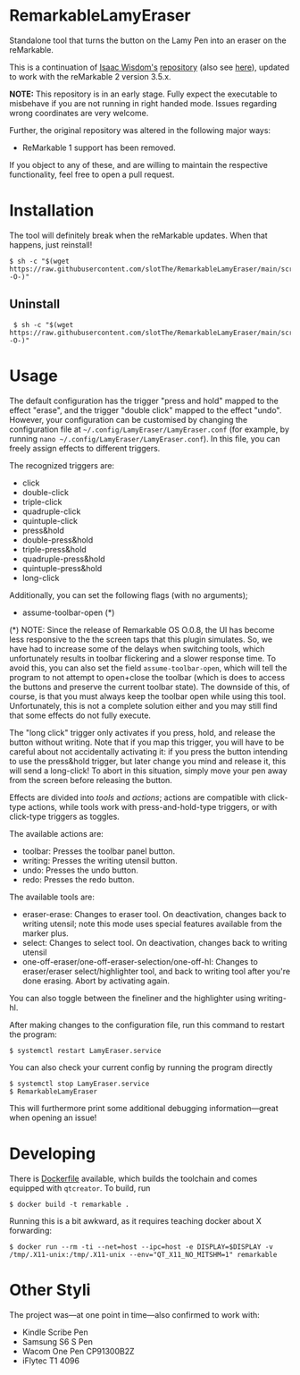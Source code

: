 # RemarkableLamyEraser

Standalone tool that turns the button on the Lamy Pen into an eraser on the reMarkable.

This is a continuation of
[Isaac Wisdom's][ghub:isaac-wisdom]
[repository][ghub:lamy:orig]
(also see [here][ghub:lamy:orig:maintenance]),
updated to work with the reMarkable 2 version 3.5.x.

**NOTE:** This repository is in an early stage.
Fully expect the executable to misbehave
if you are not running in right handed mode.
Issues regarding wrong coordinates are very welcome.

Further, the original repository was altered in the following major ways:

  - ReMarkable 1 support has been removed.

If you object to any of these,
and are willing to maintain the respective functionality,
feel free to open a pull request.

# Installation

The tool will definitely break when the reMarkable updates.
When that happens, just reinstall!

``` console
$ sh -c "$(wget https://raw.githubusercontent.com/slotThe/RemarkableLamyEraser/main/scripts/LamyInstall.sh -O-)"
```

## Uninstall

``` console
 $ sh -c "$(wget https://raw.githubusercontent.com/slotThe/RemarkableLamyEraser/main/scripts/LamyUninstall.sh -O-)"
```

# Usage

The default configuration has the trigger "press and hold" mapped to the effect "erase",
and the trigger "double click" mapped to the effect "undo".
However, your configuration can be customised by changing the configuration file at
`~/.config/LamyEraser/LamyEraser.conf`
(for example, by running `nano ~/.config/LamyEraser/LamyEraser.conf`).
In this file, you can freely assign effects to different triggers.

The recognized triggers are:

  * click
  * double-click
  * triple-click
  * quadruple-click
  * quintuple-click
  * press&hold
  * double-press&hold
  * triple-press&hold
  * quadruple-press&hold
  * quintuple-press&hold
  * long-click

Additionally, you can set the following flags (with no arguments);
  * assume-toolbar-open (*)

(*) NOTE: Since the release of Remarkable OS O.0.8, the UI has become less responsive to the the screen taps that this plugin simulates.
So, we have had to increase some of the delays when switching tools, which unfortunately results in toolbar flickering and a slower response time.
To avoid this, you can also set the field `assume-toolbar-open`,
which will tell the program to not attempt to open+close the toolbar (which is does to access the buttons and preserve the current toolbar state).
The downside of this, of course, is that you must always keep the toolbar open while using this tool.
Unfortunately, this is not a complete solution either and you may still find that some effects do not fully execute.

The "long click" trigger only activates if you press, hold, and release the button without writing.
Note that if you map this trigger, you will have to be careful about not accidentally activating it:
if you press the button intending to use the press&hold trigger, but later change you mind and release it,
this will send a long-click!
To abort in this situation, simply move your pen away from the screen before releasing the button.

Effects are divided into *tools* and *actions*;
actions are compatible with click-type actions,
while tools work with press-and-hold-type triggers,
or with click-type triggers as toggles.

The available actions are:

  * toolbar: Presses the toolbar panel button.
  * writing: Presses the writing utensil button.
  * undo: Presses the undo button.
  * redo: Presses the redo button.

The available tools are:

  * eraser-erase: Changes to eraser tool.
    On deactivation, changes back to writing utensil;
    note this mode uses special features available from the marker plus.
  * select: Changes to select tool.
    On deactivation, changes back to writing utensil
  * one-off-eraser/one-off-eraser-selection/one-off-hl: Changes to eraser/eraser select/highlighter tool,
    and back to writing tool after you're done erasing.
    Abort by activating again.

You can also toggle between the fineliner and the highlighter using writing-hl.

After making changes to the configuration file,
run this command to restart the program:

``` console
$ systemctl restart LamyEraser.service
```

You can also check your current config by running the program directly

``` Shell
$ systemctl stop LamyEraser.service
$ RemarkableLamyEraser
```

This will furthermore print some additional debugging information—great when opening an issue!

# Developing

There is [Dockerfile](./Dockerfile) available,
which builds the toolchain and comes equipped with `qtcreator`.
To build, run

``` console
$ docker build -t remarkable .
```

Running this is a bit awkward, as it requires teaching docker about X forwarding:

``` console
$ docker run --rm -ti --net=host --ipc=host -e DISPLAY=$DISPLAY -v /tmp/.X11-unix:/tmp/.X11-unix --env="QT_X11_NO_MITSHM=1" remarkable
```

# Other Styli

The project was—at one point in time—also confirmed to work with:

 * Kindle Scribe Pen
 * Samsung S6 S Pen
 * Wacom One Pen CP91300B2Z
 * iFlytec T1 4096

[ghub:isaac-wisdom]: https://github.com/isaacwisdom
[ghub:lamy:orig]: https://github.com/isaacwisdom/RemarkableLamyEraser
[ghub:lamy:orig:maintenance]: https://github.com/isaacwisdom/RemarkableLamyEraser/issues/70
